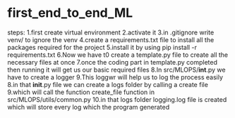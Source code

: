 # first_end_to_end_ML

steps:
1.first create virtual environment
2.activate it
3.in .gitignore write venv/ to ignore the venv
4.create a requirements.txt file to install all the packages required for the project
5.install it by using pip install -r requirements.txt
6.Now we have t0 create a template.py file to create all the necessary files at once
7.once the coding part in template.py completed then running it will get us our basic required files
8.In src/MLOPS/__int__.py we have to create a logger 
9.This loggwr will help us to log the process easily
8.in that __init__.py file we can create a logs folder by calling a create file
9.which will call the function create_file function in src/MLOPS/utils/common.py
10.in that logs folder logging.log file is created which will store every log which the program generated